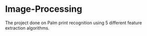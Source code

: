 # Image-Processing
The project done on Palm print recognition using 5 different feature extraction algorithms.
